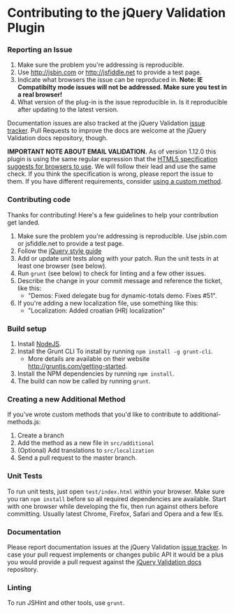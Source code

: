 # Contributing to the jQuery Validation Plugin

### Reporting an Issue

1. Make sure the problem you're addressing is reproducible.
2. Use http://jsbin.com or http://jsfiddle.net to provide a test page.
3. Indicate what browsers the issue can be reproduced in. **Note: IE Compatibilty mode issues will not be addressed. Make sure you test in a real browser!**
4. What version of the plug-in is the issue reproducible in. Is it reproducible after updating to the latest version.

Documentation issues are also tracked at the jQuery Validation [issue tracker](https://github.com/jzaefferer/jquery-validation/issues). Pull Requests to improve the docs are welcome at the jQuery Validation docs repository, though.

**IMPORTANT NOTE ABOUT EMAIL VALIDATION.** As of version 1.12.0 this plugin is using the same regular expression that the [HTML5 specification suggests for browsers to use](https://html.spec.whatwg.org/multipage/forms.html#valid-e-mail-address). We will follow their lead and use the same check. If you think the specification is wrong, please report the issue to them. If you have different requirements, consider [using a custom method](http://jqueryvalidation.org/jQuery.validator.addMethod/).

### Contributing code

Thanks for contributing! Here's a few guidelines to help your contribution get landed.

1. Make sure the problem you're addressing is reproducible. Use jsbin.com or jsfiddle.net to provide a test page.
2. Follow the [jQuery style guide](http://contribute.jquery.com/style-guides/js)
3. Add or update unit tests along with your patch. Run the unit tests in at least one browser (see below).
4. Run `grunt` (see below) to check for linting and a few other issues.
5. Describe the change in your commit message and reference the ticket, like this: 
	* "Demos: Fixed delegate bug for dynamic-totals demo. Fixes #51".
6. If you're adding a new localization file, use something like this:
	* "Localization: Added croatian (HR) localization"

### Build setup

1. Install [NodeJS](https://nodejs.org/).
2. Install the Grunt CLI To install by running `npm install -g grunt-cli`.
	* More details are available on their website http://gruntjs.com/getting-started.
3. Install the NPM dependencies by running `npm install`.
4. The build can now be called by running `grunt`.

### Creating a new Additional Method

If you've wrote custom methods that you'd like to contribute to additional-methods.js:

1. Create a branch
2. Add the method as a new file in `src/additional`
3. (Optional) Add translations to `src/localization`
4. Send a pull request to the master branch.

### Unit Tests

To run unit tests, just open `test/index.html` within your browser. Make sure you ran `npm install` before so all required dependencies are available. Start with one browser while developing the fix, then run against others before committing. Usually latest Chrome, Firefox, Safari and Opera and a few IEs.

### Documentation

Please report documentation issues at the jQuery Validation [issue tracker](https://github.com/jzaefferer/jquery-validation/issues). In case your pull request implements or changes public API it would be a plus you would provide a pull request against the [jQuery Validation docs](https://github.com/jzaefferer/validation-content) repository.

### Linting

To run JSHint and other tools, use `grunt`.

